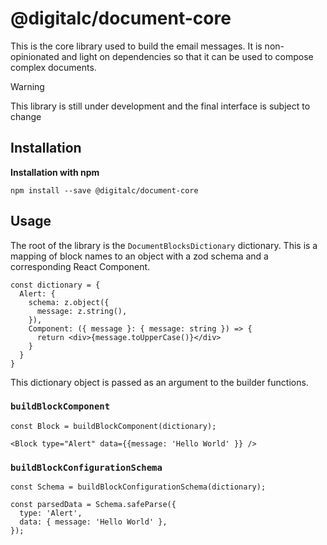 # @digitalc/document-core

This is the core library used to build the email messages. It is non-opinionated and light on dependencies so that it can be used to compose complex documents.

> [!WARNING]
> This library is still under development and the final interface is subject
> to change

## Installation

**Installation with npm**

```
npm install --save @digitalc/document-core
```

## Usage

The root of the library is the `DocumentBlocksDictionary` dictionary. This is a mapping of block names to an object with a zod schema and a corresponding React Component.

```
const dictionary = {
  Alert: {
    schema: z.object({
      message: z.string(),
    }),
    Component: ({ message }: { message: string }) => {
      return <div>{message.toUpperCase()}</div>
    }
  }
}
```

This dictionary object is passed as an argument to the builder functions.

### `buildBlockComponent`

```
const Block = buildBlockComponent(dictionary);

<Block type="Alert" data={{message: 'Hello World' }} />
```

### `buildBlockConfigurationSchema`

```
const Schema = buildBlockConfigurationSchema(dictionary);

const parsedData = Schema.safeParse({
  type: 'Alert',
  data: { message: 'Hello World' },
});
```
